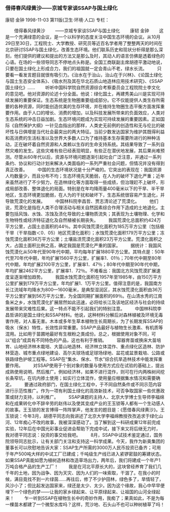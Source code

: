 ### 借得春风绿黄沙——京城专家谈SSAP与国土绿化
康韧  金钟
1998-11-03
第11版(卫生·环境·人口)
专栏：

　　借得春风绿黄沙
　　——京城专家谈SSAP与国土绿化
　　康韧  金钟
　　这是一个充满绿意的会议，是一个以科学的态度关注中国生态环境的会议。从10月29日至30日，工程院士、大学教授、研究员等近百名学者用了整整两天的时间在北京研讨SSAP与国土绿化，改善生态环境。他们联系历史和现状分析得是那么深刻，他们提供的建议和提出的方法又是那么及时，其动人的语言仿佛是透着绿色的心语。在场的一些领导同志不停地点头称是。全国工商联副主席胡德平激动地说，只要在国土绿化上形成合力，我们的祖国就一定会青山不老，绿水长流。
　　只要看一看发言题目就很有吸引力。《治水在于治山，治山在于兴林》、《论国土绿化与国土生态安全体系》、《吸水剂及其在华北石质山地造林应用技术研究》、《SSAP国土绿化》……
　　听听中国科学院自然资源综合考察委员会工程院院士李文化的意见吧。他对资源的论述十分全面。他说：绿化国土，再建秀美山川是实现可持续发展的重要保证。生态系统是生物圈重要组成部分。它不仅能提供人类生存所需要的各种资源，同时能创造优美的生存环境，并在维持生物圈生态平衡方面发挥重要作用。由于人口的增长、消费的增加，以及科技发展所带来的负面效应，人类对生态系统的冲击日益加剧。生态环境问题成为实现可持续发展的重要因素。正如国际《自然保护大纲》一针见血指出的那样，人类史无前例的创造性和无与伦比的破坏性与日俱增是当代社会最突出的两大特征。当前少数发达国家为维护其既得利益和高消费的生活标准以及世界大多数人口为了维持基本生存需要所进行的种种活动，正在破坏着自然资源和人类赖以生存的生命支持系统。其结果导致了一系列自然灾难的发生。这些灾难有些已经表现明显，有些正在潜伏地发展，其后果尚难预测。尽管从60年代以后，资源与环境问题逐渐引起社会广泛注意，并通过一系列条约、协议和行动计划来解决人类面临的一系列严重社会问题，但情况并没有得到真正改善。
　　中国的生态环境状况是十分严峻的。它突出的表现在：我国资源人均数量少，而且分布不均；生态环境先天脆弱，在人为的破坏下退化严重；近年来虽然进行了不少努力，在造林绿化等方面取得一些成绩，但治理赶不上破坏，形成局部改善、整体退化的局面。特别是在年均降雨量400毫米以下的干旱、半干旱地区，生态环境更加脆弱，在人为的干扰和破坏下，生态系统很容易产生退化，并导致荒漠化的发展。
　　中国林科院李昌哲、贾志清论述了荒漠化。
　　他们说，荒漠化是指在人类不合理活动与相关自然因素综合作用下造成的土地退化。主要包括风蚀、水蚀、冻蚀及渍化导致的土壤物质流失；其表现为土壤物理、化学和生物特性或经济特征退化及自然植被长期丧失。
　　我国荒漠化总面积约424万平方公里，占国土总面积的44％。其中风蚀荒漠化面积为185万平方公里〔包括极干旱（干旱指数＜0．05）地区荒漠化面积〕；水蚀荒漠化面积179万平方公里；冻蚀荒漠化面积36万平方公里；土壤盐渍荒漠化面积23万平方公里。荒漠化面积之大，占国土面积比例之高，确定我国是荒漠化严重的国家。
　　据统计：我国风蚀荒漠化从50年代至90年代中期，平均每年扩展1880平方公里。其特点是：50年代至70年代中期，年均扩展1560平方公里，扩展率1．01％；70年代中期至80年代中期，年均扩展2100平方公里，扩展率1．47％；80年代中期至90年代中期，年均扩展2462平方公里，扩展率1．72％。不难看出：我国北方风蚀荒漠扩展速度呈逐渐增加趋势。
　　我国水蚀荒漠化面积在1957年至1985年，由150万平方公里扩展到179万平方公里，年均扩展1．1万平方公里。值得注意的是，我国南方长江流域年均降水为800—1600毫米，是典型湿润区，其水蚀荒漠化面积由36万平方公里扩展到56万平方公里，为全国同期扩展面积的69％。在山清水秀的江南鱼米之乡，水蚀荒漠化扩展居然如此迅速，必将给长江及该地区经济与社会的持续发展带来灾难性后果。这一特点不能不引起我们的特别注意。
　　中国林科院李昌哲讲的是国土绿化和SSAP材料。他说，这种材料分解后对森林植被及环境无毒害作用，对人畜无害。木本或多年生草本植物生长周期长，为了长期发挥SSAP的吸水（保水）特性，长效性非常重要。SSAP产品最好与植物生长激素、有机质等混用。比如用于苗圃地最好有生根粉之类成份。总之，根据使用对象不同，可以“组合”成具有不同特色的产品，这也有利于推销。
　　容器育苗或换床大苗培育、山地经济林木栽培、大苗山地造林、经济林立体混作、重点绿化区造林、防护林营造、城市重点绿地建设、高尔夫球场或足球场绿地、盆花或盆景栽培、公路或铁路绿色护坡工程等。SSAP在“集水、保水、节水”综合抗旱造林技术中能发挥重要作用。
　　对SSAP使用于个别对象的数量与使用方式应在试验的基础上，提出成熟使用说明，然后推广。例如经济林，如果不进行混作，则可在行内两株树间挖长条窄坑，在坑内掺土使用；如实行立体混作，使用量应根据集水情况和需要确定。
　　要通过政府部门，在国土绿化工程中，于不同自然条件或不同示范内容进行示范性推广。作为一项有利国土绿化的高效新技术，可否争取国家一些优惠政策或财力支持，以利推广。
　　SSAP课题的主持人、北京大学博士生导师李福绵和在成果转化中不辞辛劳的赵伟以及使其变成产业的王玉锁等人都有一个生动感人的故事。王玉锁的发言博得一阵阵掌声，他发言的题目是：《愿借春风绿黄沙》。王玉锁说：今年3月，胡德平同志向我讲述了北京大学李福绵教授孜孜追求于绿化山河、12年痴心不改的故事，我被深深感动了。当了解到这一科研成果12年前完成实验，12年后在中国光彩事业促进会帮助下完成中试，接下来又将后继无力时，我对德平同志说：投资的事交给我吧。
　　8月，SSAP中试技术鉴定通过，国务院领导同志批示，让有关部门关注和支持这一科学成果。今天，我作为新奥集团的董事长可以欣慰地告诉大家：SSAP生产所需的3000万人民币投资已备齐；可用于年产500吨大样的中试工厂已建成；千吨级生产线已进入紧锣密鼓的筹建状态。如果SSAP真能如愿为植树造林和改造草场出力，两年后，我们将建成一个年产1万吨合格产品的生产工厂！
　　我是在河北平原长大的，这块曾经养育了我们几千年的土地，因为战争、因为天灾、因为人们的一味索取，干涸了。在我小的时候，满目竟找不到一片绿茵……再往后，修了不少护田林，绿色多了，旱情轻了，风沙小了；但比起发达国家来，绿还是太少、太少。因为这个缘故，我心中早早便埋下一个绿色的梦——让我的家乡绿起来、让平原绿起来、让祖国的山河全绿起来！
　　乍一听到SSAP在植物生长中的奇妙作用，我痴了；果真如此，不是为每一棵苗木都建了一个微型水库吗？这样，荒沙地、石头山不也可以种树植草了吗！

